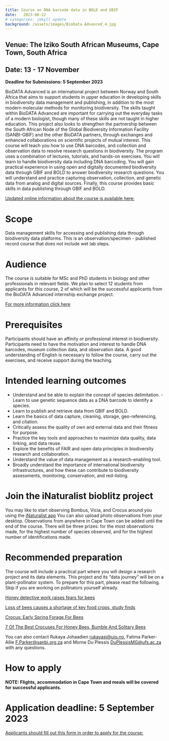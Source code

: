 ```yaml
---
title: Course on DNA barcode data in BOLD and GBIF
date:   2023-08-22
# categories: jekyll update
background: /assets/images/BioData Advanced_4.jpg
---
```


## Venue: The Iziko South African Museums, Cape Town, South Africa

## Date: 13 - 17 November
**Deadline for Submissions: 5 September 2023** 

BioDATA Advanced is an international project between Norway and South Africa that aims to support students in upper education in developing skills in biodiversity data management and publishing, 
in addition to the most modern molecular methods for monitoring biodiversity. The skills taught within BioDATA Advanced are important for carrying out the everyday tasks of a modern biologist,
though many of these skills are not taught in higher education. 
This project also looks to strengthen the partnership between the South African Node of the Global Biodiversity Information Facility (SANBI-GBIF) and the other BioDATA partners,
through exchanges and enhanced collaborations on scientific projects of mutual interest. 
This course will teach you how to use DNA barcodes, and collection and observation data to resolve research questions in biodiversity. The program uses a combination of lectures, tutorials,
and hands-on exercises. You will learn to handle biodiversity data including DNA barcoding. You will gain practical experience in using open and digitally documented biodiversity data
through GBIF and BOLD to answer biodiversity research questions. You will understand and practice capturing observation, collection, and genetic data from analog and digital sources. 
Finally, this course provides basic skills in data publishing through GBIF and BOLD.

[Updated online information about the course is available here:]( https://www.nhm.uio.no/english/research/projects/biodata-advanced/activities/2023-cape-town.html)

# Scope 
Data management skills for accessing and publishing data through biodiversity data platforms. This is an observation/specimen - published record course that does not include wet lab steps. 

# Audience
The course is suitable for MSc and PhD students in biology and other professionals in relevant fields. We plan to select 12 students from applicants for this course, 2 of which will be the successful applicants from the BioDATA Advanced internship exchange project.

[For more information click here](https://www.nhm.uio.no/english/research/projects/biodata-advanced/activities/interns-to-oslo-2023.html) 

# Prerequisites 
Participants should have an affinity or professional interest in biodiversity. Participants need to have the motivation and interest to handle DNA barcodes, museum collection data, and observation data. A good understanding of English is necessary to follow the course, carry out the exercises, and receive support during the teaching. 

# Intended learning outcomes 

- Understand and be able to explain the concept of species delimitation. 
-Learn to use genetic sequence data as a DNA barcode to identify a species. 
- Learn to publish and retrieve data from GBIF and BOLD. 
- Learn the basics of data capture, cleaning, storage, geo-referencing, and citation. 
- Critically assess the quality of own and external data and their fitness for purpose. 
- Practice the key tools and approaches to maximize data quality, data linking, and data reuse. 
- Explore the benefits of FAIR and open data principles in biodiversity research and collaboration. 
- Understand the value of data management as a research-enabling tool. 
- Broadly understand the importance of international biodiversity infrastructures, and how these can contribute to biodiversity assessments, monitoring, conservation, and red-listing.

# Join the iNaturalist bioblitz project 
You may like to start observing Bombus, Vicia, and Crocus around you using the [iNaturalist app](https://www.inaturalist.org/) 
You can also upload photo observations from your desktop. Observations from anywhere in Cape Town can be added until the end of the course. There will be three prizes: for the most observations made, for the highest number of species observed, and for the highest number of identifications made. 

# Recommended preparation 
The course will include a practical part where you will design a research project and its data elements. This project and its “data journey” will be on a plant-pollinator system. To prepare for this part, please read the following. Skip if you are working on pollinators yourself already. 

[Honey detective work raises fears for bees](https://www.bbc.com/news/science-environment-55662985)

[Loss of bees causes a shortage of key food crops, study finds](https://www.theguardian.com/environment/2020/jul/29/bees-food-crops-shortage-study)

[Crocus: Early Spring Forage For Bees](https://www.beverlybees.com/crocus/)

[7 Of The Best Crocuses For Honey Bees, Bumble And Solitary Bees](https://www.buzzaboutbees.net/best-crocus-for-honey-bees-bumble-and-solitary-bees.html)

You can also contact Rukaya Johaadien <rukayasj@uio.no>, Fatima Parker-Allie <F.Parker@sanbi.org.za> and Morne Du Plessis <DuPlessisMG@ufs.ac.za> with any questions. 
# How to apply 
**NOTE: Flights, accommodation in Cape Town and meals will be covered for successful applicants.**
# Application deadline: 5 September 2023 
[Applicants should fill out this form in order to apply for the course:](https://forms.gle/oU48aa3dWxZwCvZQ7)









